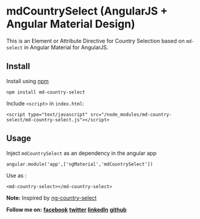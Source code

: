 # mdCountrySelect (AngularJS + Angular Material Design)

This is an Element or Attribute Directive for Country Selection based on `md-select` in Angular Material for AngularJS.

## Install

Install using [npm](https://www.npmjs.com/)

`npm install md-country-select`

Include `<script>` in `index.html`:

`<script type="text/javascript" src="/node_modules/md-country-select/md-country-select.js"></script>`

## Usage

Inject `mdCountrySelect` as an dependency in the angular app

`angular.module('app',['ngMaterial','mdCountrySelect'])`

Use as :

`<md-country-select></md-country-select>`

**Note:** Inspired by [ng-country-select](https://github.com/navinpeiris/ng-country-select)

**Follow me on:**
**[facebook](https://www.facebook.com/jhilkhe.khancha)**
**[twitter](https://twitter.com/ayush_da)** 
**[linkedIn](https://www.linkedin.com/in/ayush-bhandari-3b5776126)**
**[github](https://github.com/ayush-bhandari)**